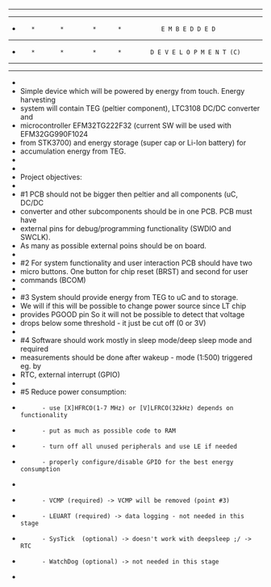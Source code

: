 * * * * * * * * * * * * * * * * * * * * * * * * * * * * * * * * * * * * * * * 
*        ******   ******   ******     
*        *       *        *      *           E M B E D D E D              
*        ****    *        *      *   
*        *       *        *      *        D E V E L O P M E N T (C)
*        ******   ******   ******
* * * * * * * * * * * * * * * * * * * * * * * * * * * * * * * * * * * * * * *
*
* Simple device which will be powered by energy from touch. Energy harvesting 
* system will contain TEG (peltier component), LTC3108 DC/DC converter and
* microcontroller EFM32TG222F32 (current SW will be used with EFM32GG990F1024
* from STK3700) and energy storage (super cap or Li-Ion battery) for
* accumulation energy from TEG.
*
*
* Project objectives:
*
* #1 PCB should not be bigger then peltier and all components (uC, DC/DC 
*    converter and other subcomponents should be in one PCB. PCB must have 
*    external pins for debug/programming functionality (SWDIO and SWCLK).
*    As many as possible external poins should be on board.
*   
* #2 For system functionality and user interaction PCB should have two 
*    micro buttons. One button for chip reset (BRST) and second for user 
*    commands (BCOM) 
*
* #3 System should provide energy from TEG to uC and to storage.
*    We will if this will be possible to change power source since LT chip
*    provides PGOOD pin So it will not be possible to detect that voltage
*    drops below some threshold - it just be cut off (0 or 3V)
*
* #4 Software should work mostly in sleep mode/deep sleep mode and required
*    measurements should be done after wakeup - mode (1:500) triggered eg. by
*    RTC, external interrupt (GPIO)
* 
* #5 Reduce power consumption:
*           - use [X]HFRCO(1-7 MHz) or [V]LFRCO(32kHz) depends on functionality
*           - put as much as possible code to RAM
*           - turn off all unused peripherals and use LE if needed
*           - properly configure/disable GPIO for the best energy consumption
*
*           - VCMP (required) -> VCMP will be removed (point #3) 
*           - LEUART (required) -> data logging - not needed in this stage
*           - SysTick  (optional) -> doesn't work with deepsleep ;/ -> RTC
*           - WatchDog (optional) -> not needed in this stage
*           
